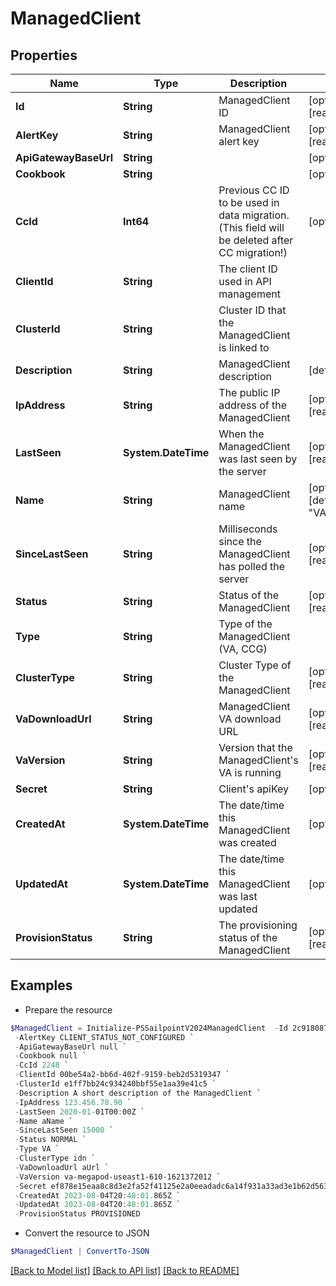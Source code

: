 # ManagedClient
## Properties

Name | Type | Description | Notes
------------ | ------------- | ------------- | -------------
**Id** | **String** | ManagedClient ID | [optional] [readonly] 
**AlertKey** | **String** | ManagedClient alert key | [optional] [readonly] 
**ApiGatewayBaseUrl** | **String** |  | [optional] 
**Cookbook** | **String** |  | [optional] 
**CcId** | **Int64** | Previous CC ID to be used in data migration. (This field will be deleted after CC migration!) | [optional] 
**ClientId** | **String** | The client ID used in API management | 
**ClusterId** | **String** | Cluster ID that the ManagedClient is linked to | 
**Description** | **String** | ManagedClient description | [default to ""]
**IpAddress** | **String** | The public IP address of the ManagedClient | [optional] [readonly] 
**LastSeen** | **System.DateTime** | When the ManagedClient was last seen by the server | [optional] [readonly] 
**Name** | **String** | ManagedClient name | [optional] [default to "VA-$clientId"]
**SinceLastSeen** | **String** | Milliseconds since the ManagedClient has polled the server | [optional] [readonly] 
**Status** | **String** | Status of the ManagedClient | [optional] [readonly] 
**Type** | **String** | Type of the ManagedClient (VA, CCG) | 
**ClusterType** | **String** | Cluster Type of the ManagedClient | [optional] [readonly] 
**VaDownloadUrl** | **String** | ManagedClient VA download URL | [optional] [readonly] 
**VaVersion** | **String** | Version that the ManagedClient&#39;s VA is running | [optional] [readonly] 
**Secret** | **String** | Client&#39;s apiKey | [optional] 
**CreatedAt** | **System.DateTime** | The date/time this ManagedClient was created | [optional] 
**UpdatedAt** | **System.DateTime** | The date/time this ManagedClient was last updated | [optional] 
**ProvisionStatus** | **String** | The provisioning status of the ManagedClient | [optional] [readonly] 

## Examples

- Prepare the resource
```powershell
$ManagedClient = Initialize-PSSailpointV2024ManagedClient  -Id 2c9180878eaf4204018eb019c3570003 `
 -AlertKey CLIENT_STATUS_NOT_CONFIGURED `
 -ApiGatewayBaseUrl null `
 -Cookbook null `
 -CcId 2248 `
 -ClientId 00be54a2-bb6d-402f-9159-beb2d5319347 `
 -ClusterId e1ff7bb24c934240bbf55e1aa39e41c5 `
 -Description A short description of the ManagedClient `
 -IpAddress 123.456.78.90 `
 -LastSeen 2020-01-01T00:00Z `
 -Name aName `
 -SinceLastSeen 15000 `
 -Status NORMAL `
 -Type VA `
 -ClusterType idn `
 -VaDownloadUrl aUrl `
 -VaVersion va-megapod-useast1-610-1621372012 `
 -Secret ef878e15eaa8c8d3e2fa52f41125e2a0eeadadc6a14f931a33ad3e1b62d56381 `
 -CreatedAt 2023-08-04T20:48:01.865Z `
 -UpdatedAt 2023-08-04T20:48:01.865Z `
 -ProvisionStatus PROVISIONED
```

- Convert the resource to JSON
```powershell
$ManagedClient | ConvertTo-JSON
```

[[Back to Model list]](../README.md#documentation-for-models) [[Back to API list]](../README.md#documentation-for-api-endpoints) [[Back to README]](../README.md)

